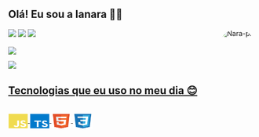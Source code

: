 ## Olá! Eu sou a Ianara 👋😃

<div>
   <a href="https://instagram.com/nanara.cs" target="_blank"><img src="https://img.shields.io/badge/-Instagram-%23E4405F?style=for-the-badge&logo=instagram&logoColor=white" target="_blank"></a>
   <a href = "mailto:ianarasilva333@gmail.com"><img src="https://img.shields.io/badge/-Gmail-%23333?style=for-the-badge&logo=gmail&logoColor=white" target="_blank"></a>
   <a href="https://www.linkedin.com/in/ianara-costa-da-silva-8a4b85215" target="_blank"><img src="https://img.shields.io/badge/-LinkedIn-%230077B5?style=for-the-badge&logo=linkedin&logoColor=white" target="_blank"></a> 
  <img align="right" alt="Nara-pic" height="150" style="border-radius:50px;" src="https://instagram.fthe10-1.fna.fbcdn.net/v/t51.2885-19/s150x150/257651763_581858006397751_9186156159868015156_n.jpg?_nc_ht=instagram.fthe10-1.fna.fbcdn.net&_nc_cat=107&_nc_ohc=jjU844_mSCcAX-rdpIb&edm=ABfd0MgBAAAA&ccb=7-4&oh=6903d01b256df87e12d96b6791ed5a4e&oe=619AED2D&_nc_sid=7bff83">
 </div>
 <br>

<div >
  <a href="https://github.com/Ianara-cs">
  <div style="margin-bottom: 10px">
  <img height="180em" src="https://github-readme-stats.vercel.app/api?username=Ianara-cs&show_icons=true&theme=radical"/>
  </div>
  <img height="180em" src="https://github-readme-stats.vercel.app/api/top-langs/?username=Ianara-cs&layout=compact&theme=radical"/>
</div>
  
  ## Tecnologias que eu uso no meu dia 😊
  <div style="display: inline_block"><br>
  <img align="center" alt="Nara-Js" height="30" width="40" src="https://raw.githubusercontent.com/devicons/devicon/master/icons/javascript/javascript-plain.svg">
  <img align="center" alt="Nara-Ts" height="30" width="40" src="https://raw.githubusercontent.com/devicons/devicon/master/icons/typescript/typescript-plain.svg">
  <img align="center" alt="Nara-HTML" height="30" width="40" src="https://raw.githubusercontent.com/devicons/devicon/master/icons/html5/html5-original.svg">
  <img align="center" alt="Nara-CSS" height="30" width="40" src="https://raw.githubusercontent.com/devicons/devicon/master/icons/css3/css3-original.svg">
</div>
 
  

 
